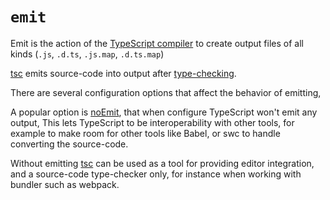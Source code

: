 # `emit`

Emit is the action of the [TypeScript compiler](./ts-compiler.md) to create output files of all kinds (`.js`, `.d.ts`, `.js.map`, `.d.ts.map`)

[tsc](./ts-compiler.md) emits source-code into output after [type-checking](./type-checking.md).

There are several configuration options that affect the behavior of emitting,

A popular option is [noEmit](https://www.typescriptlang.org/tsconfig/#noEmit), that when configure TypeScript won't emit any output,
This lets TypeScript to be interoperability with other tools, for example to make room for other tools like Babel, or swc to handle converting the source-code.

Without emitting [tsc](./ts-compiler.md) can be used as a tool for providing editor integration, and a source-code type-checker only, for instance when working with bundler such as webpack.
